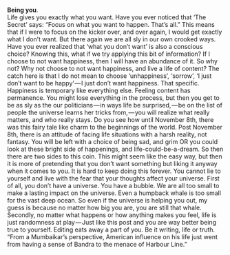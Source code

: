 **Being you**.  
Life gives you exactly what you want. Have you ever noticed that ‘The Secret’ says: “Focus on what you want to happen. That’s all.” This means that if I were to focus on the kicker over, and over again, I would get exactly what I don’t want.
But there again we are all sly in our own crooked ways. Have you ever realized that ‘what you don’t want’ is also a conscious choice? Knowing this, what if we try applying this bit of information? If I choose to not want happiness, then I will have an abundance of it. So why not? Why not choose to not want happiness, and live a life of content? The catch here is that I do not mean to choose ‘unhappiness’, ‘sorrow’, ‘I just don’t want to be happy’ — I just don’t want happiness. That specific. Happiness is temporary like everything else. Feeling content has permanence. You might lose everything in the process, but then you get to be as sly as the our politicians — in ways life be surprised, — be on the list of people the universe learns her tricks from, — you will realize what really matters, and who really stays. Do you see how until November 8th, there was this fairy tale like charm to the beginnings of the world. Post November 8th, there is an attitude of facing life situations with a harsh reality, not fantasy. You will be left with a choice of being sad, and grim OR you could look at these bright side of happenings, and life-could-be-a-dream.
So then there are two sides to this coin. This might seem like the easy way, but then it is more of pretending that you don’t want something but liking it anyway when it comes to you. It is hard to keep doing this forever. You cannot lie to yourself and live with the fear that your thoughts affect your universe.
First of all, you don’t have a universe. You have a bubble. We are all too small to make a lasting impact on the universe. Even a humpback whale is too small for the vast deep ocean. So even if the universe is helping you out, my guess is because no matter how big you are, you are still that whale.
Secondly, no matter what happens or how anything makes you feel, life is just randomness at play — Just like this post and you are way better being true to yourself. Editing eats away a part of you. Be it writing, life or truth. “From a Mumbaikar’s perspective, American influence on his life just went from having a sense of Bandra to the menace of Harbour Line.”
